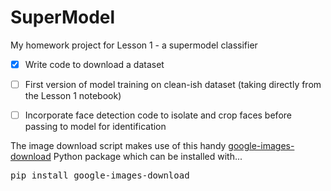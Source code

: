 # SuperModel

My homework project for Lesson 1 - a supermodel classifier

- [x] Write code to download a dataset
- [ ] First version of model training on clean-ish dataset (taking directly from the Lesson 1 notebook)
- [ ] Incorporate face detection code to isolate and crop faces before passing to model for identification


The image download script makes use of this handy [google-images-download](https://github.com/hardikvasa/google-images-download/) Python package which can be installed with...
<pre>pip install google-images-download</pre>
